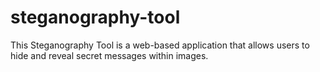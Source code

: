 # steganography-tool
This Steganography Tool is a web-based application that allows users to hide and reveal secret messages within images.
